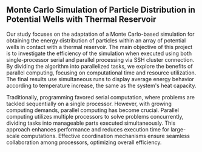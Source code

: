 ## Monte Carlo Simulation of Particle Distribution in Potential Wells with Thermal Reservoir

Our study focuses on the adaptation of a Monte Carlo-based simulation for obtaining the energy distribution of particles within an array of potential wells in contact with a thermal reservoir. 
The main objective of this project is to investigate the efficiency of the simulation when executed using both single-processor serial and parallel processing via SSH cluster connection. By dividing the algorithm into parallelized tasks, we explore the benefits of parallel computing, focusing on computational time and resource utilization.  The final results use simultaneous runs to display average energy behavior according to temperature increase, the same as the system's heat capacity.

Traditionally, programming favored serial computation, where problems are tackled sequentially on a single processor. However, with growing computing demands, parallel computing has become crucial. Parallel computing utilizes multiple processors to solve problems concurrently, dividing tasks into manageable parts executed simultaneously. This approach enhances performance and reduces execution time for large-scale computations. Effective coordination mechanisms ensure seamless collaboration among processors, optimizing overall efficiency.







